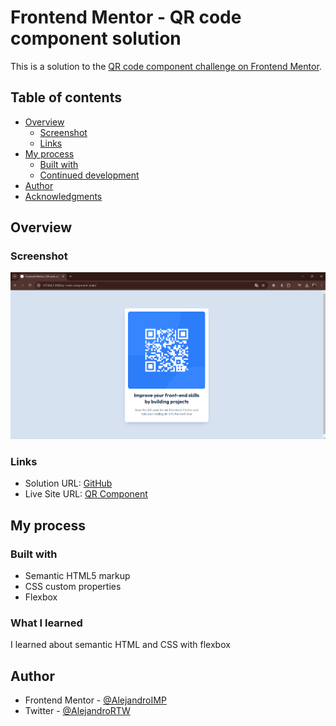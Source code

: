 # Frontend Mentor - QR code component solution

This is a solution to the [QR code component challenge on Frontend Mentor](https://www.frontendmentor.io/challenges/qr-code-component-iux_sIO_H).

## Table of contents

- [Overview](#overview)
  - [Screenshot](#screenshot)
  - [Links](#links)
- [My process](#my-process)
  - [Built with](#built-with)
  - [Continued development](#continued-development)
- [Author](#author)
- [Acknowledgments](#acknowledgments)

## Overview

### Screenshot

![](./screenshot.png)

### Links

- Solution URL: [GitHub](https://github.com/AlejandroIMP/qr-component-frontend)
- Live Site URL: [QR Component](https://qr-component-frontend-imp.netlify.app/)

## My process

### Built with

- Semantic HTML5 markup
- CSS custom properties
- Flexbox

### What I learned

I learned about semantic HTML and CSS with flexbox

## Author

- Frontend Mentor - [@AlejandroIMP](https://www.frontendmentor.io/profile/AlejandroIMP)
- Twitter - [@AlejandroRTW](https://x.com/AlejandroRtw)
